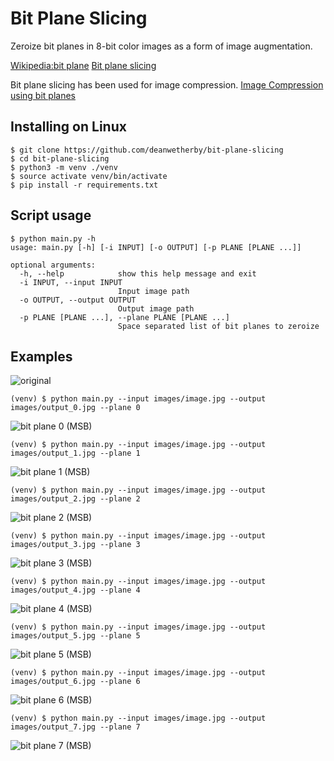 # Bit Plane Slicing

Zeroize bit planes in 8-bit color images as a form of image augmentation. 

[Wikipedia:bit plane](https://en.wikipedia.org/wiki/Bit_plane)
[Bit plane slicing](https://nptel.ac.in/courses/117104069/chapter_8/8_13.html)

Bit plane slicing has been used for image compression.
[Image Compression using bit planes](https://spin.atomicobject.com/2013/10/08/image-compression-bit-planes/)

## Installing on Linux

```
$ git clone https://github.com/deanwetherby/bit-plane-slicing
$ cd bit-plane-slicing
$ python3 -m venv ./venv
$ source activate venv/bin/activate
$ pip install -r requirements.txt
```

## Script usage

```
$ python main.py -h
usage: main.py [-h] [-i INPUT] [-o OUTPUT] [-p PLANE [PLANE ...]]

optional arguments:
  -h, --help            show this help message and exit
  -i INPUT, --input INPUT
                        Input image path
  -o OUTPUT, --output OUTPUT
                        Output image path
  -p PLANE [PLANE ...], --plane PLANE [PLANE ...]
                        Space separated list of bit planes to zeroize

```

## Examples

![original](../master/images/image.jpg)
```
(venv) $ python main.py --input images/image.jpg --output images/output_0.jpg --plane 0
```
![bit plane 0 (MSB)](../master/images/output_0.jpg)
```
(venv) $ python main.py --input images/image.jpg --output images/output_1.jpg --plane 1
```
![bit plane 1 (MSB)](../master/images/output_1.jpg)
```
(venv) $ python main.py --input images/image.jpg --output images/output_2.jpg --plane 2
```
![bit plane 2 (MSB)](../master/images/output_2.jpg)
```
(venv) $ python main.py --input images/image.jpg --output images/output_3.jpg --plane 3
```
![bit plane 3 (MSB)](../master/images/output_3.jpg)
```
(venv) $ python main.py --input images/image.jpg --output images/output_4.jpg --plane 4
```
![bit plane 4 (MSB)](../master/images/output_4.jpg)
```
(venv) $ python main.py --input images/image.jpg --output images/output_5.jpg --plane 5
```
![bit plane 5 (MSB)](../master/images/output_5.jpg)
```
(venv) $ python main.py --input images/image.jpg --output images/output_6.jpg --plane 6
```
![bit plane 6 (MSB)](../master/images/output_6.jpg)
```
(venv) $ python main.py --input images/image.jpg --output images/output_7.jpg --plane 7
```
![bit plane 7 (MSB)](../master/images/output_7.jpg)
